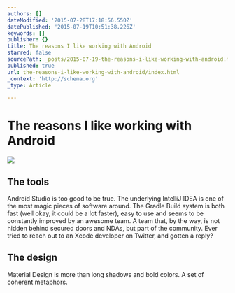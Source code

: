```yaml
---
authors: []
dateModified: '2015-07-28T17:18:56.550Z'
datePublished: '2015-07-19T10:51:38.226Z'
keywords: []
publisher: {}
title: The reasons I like working with Android
starred: false
sourcePath: _posts/2015-07-19-the-reasons-i-like-working-with-android.md
published: true
url: the-reasons-i-like-working-with-android/index.html
_context: 'http://schema.org'
_type: Article

---
```

# The reasons I like working with Android
![](https://the-grid-user-content.s3-us-west-2.amazonaws.com/fbc4f347-456a-4575-9dae-3f03b8407aeb.jpg)

## The tools

Android Studio is too good to be true. The underlying IntelliJ IDEA is one of the most magic pieces of software around. The Gradle Build system is both fast (well okay, it could be a lot faster), easy to use and seems to be constantly improved by an awesome team. A team that, by the way, is not hidden behind secured doors and NDAs, but part of the community. Ever tried to reach out to an Xcode developer on Twitter, and gotten a reply?

## The design

Material Design is more than long shadows and bold colors. A set of coherent metaphors.